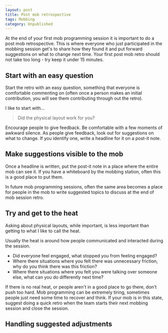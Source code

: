 ```yaml
---
layout: post
title: Post mob retrospective
tags: Mobbing
category: Unpublished
---
```


At the end of your first mob programming session it is important to do a post mob retrospective. This is where everyone who just participated in the mobbing session get's to share how they found it and put forward suggestions on what to change next time. Your first post mob retro should not take too long - try keep it under 15 minutes.

## Start with an easy question

Start the retro with an easy question, something that everyone is comfortable commenting on (often once a person makes an initial contribution, you will see them contributing through out the retro).

I like to start with...

> Did the physical layout work for you?

Encourage people to give feedback. Be comfortable with a few moments of awkward silence. As people give feedback, look out for suggestions on what to change. If you identify one, write a headline for it on a post-it note.

## Make suggestions visible to the mob

Once a headline is written, put the post-it note in a place where the entire mob can see it. If you have a whiteboard by the mobbing station, often this is a good place to put them. 

In future mob programming sessions, often the same area becomes a place for people in the mob to write suggested topics to discuss at the end of mob session retro.

## Try and get to the heat

Asking about physical layouts, while important, is less important than getting to what I like to call the heat. 

Usually the heat is around how people communicated and interacted during the session.

- Did everyone feel engaged, what stopped you from feeling engaged?
- Where there situations where you felt there was unnecessary friction, why do you think there was this friction?
- Where there situations where you felt you were talking over someone else, what can you do differently next time?

If there is no real heat, or people aren't in a good place to go there, don't push too hard. Mob programming can be extremely tiring, sometimes people just need some time to recover and think. If your mob is in this state, suggest doing a quick retro when the team starts their next mobbing session and close the session.

## Handling suggested adjustments





